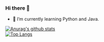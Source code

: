 ### Hi there 👋

<!--
**akliuxingyuan/akliuxingyuan** is a ✨ _special_ ✨ repository because its `README.md` (this file) appears on your GitHub profile.

Here are some ideas to get you started:

- 🔭 I’m currently working on ...
- 🌱 I’m currently learning ...
- 👯 I’m looking to collaborate on ...
- 🤔 I’m looking for help with ...
- 💬 Ask me about ...
- 📫 How to reach me: ...
- 😄 Pronouns: ...
- ⚡ Fun fact: ...
-->

<!--!- 🔭 I’m currently working on React as a frontend developer. -->
- 🌱 I’m currently learning Python and Java.

[![Anurag's github stats](https://github-readme-stats.vercel.app/api?username=akliuxingyuan&show_icons=true)](https://github.com/anuraghazra/github-readme-stats)  \
[![Top Langs](https://github-readme-stats.vercel.app/api/top-langs/?username=akliuxingyuan&layout=compact&hide=html)](https://github.com/anuraghazra/github-readme-stats)

